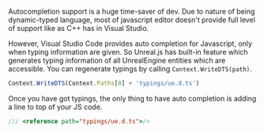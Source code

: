 Autocompletion support is a huge time-saver of dev. Due to nature of being dynamic-typed language, most of javascript editor doesn't provide full level of support like as C++ has in Visual Studio. 

However, Visual Studio Code provides auto completion for Javascript, only when typing information are given. So Unreal.js has built-in feature which generates typing information of all UnrealEngine entities which are accessible. You can regenerate typings by calling `Context.WriteDTS(path)`.

```js
Context.WriteDTS(Context.Paths[0] + 'typings/ue.d.ts')
```

Once you have got typings, the only thing to have auto completion is adding a line to top of your JS code.

```js
/// <reference path="typings/ue.d.ts">/>
```
